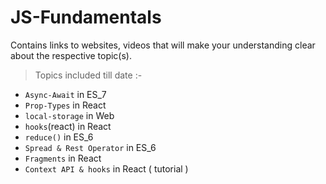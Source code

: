 # JS-Fundamentals
Contains links to websites, videos that will make your understanding clear about the respective topic(s).

> Topics included till date :-
* `Async-Await` in ES_7 
* `Prop-Types`  in React 
* `local-storage` in Web 
* `hooks`(react) in React 
* `reduce()` in ES_6
* `Spread & Rest Operator` in ES_6
* `Fragments` in React
* `Context API & hooks` in React ( tutorial )

